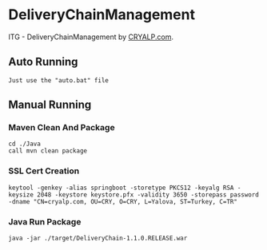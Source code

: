 # DeliveryChainManagement
 ITG - DeliveryChainManagement by [CRYALP.com](https://cryalp.com/).
 
## Auto Running
```
Just use the "auto.bat" file
```
 
## Manual Running
### Maven Clean And Package
```
cd ./Java
call mvn clean package
```

### SSL Cert Creation
```
keytool -genkey -alias springboot -storetype PKCS12 -keyalg RSA -keysize 2048 -keystore keystore.pfx -validity 3650 -storepass password -dname "CN=cryalp.com, OU=CRY, O=CRY, L=Yalova, ST=Turkey, C=TR"
```

### Java Run Package
```
java -jar ./target/DeliveryChain-1.1.0.RELEASE.war
```